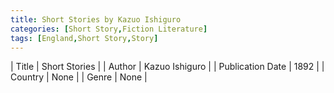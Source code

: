 ```yaml
---
title: Short Stories by Kazuo Ishiguro
categories: [Short Story,Fiction Literature]
tags: [England,Short Story,Story]
---     
```

| Title | Short Stories  |
| Author |  Kazuo Ishiguro  |
| Publication Date | 1892   |
| Country | None |
| Genre | None  |
        